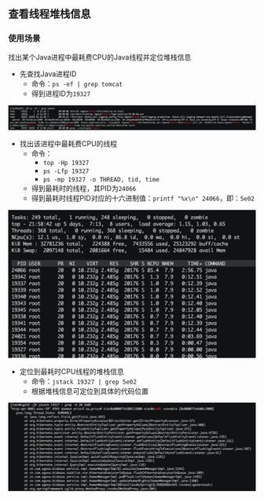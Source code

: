 ## 查看线程堆栈信息
### 使用场景

找出某个Java进程中最耗费CPU的Java线程并定位堆栈信息

- 先查找Java进程ID
  - 命令：`ps -ef | grep tomcat`
  - 得到进程ID为`19327`

![image-20190828220926041](../assets/image-20190828220926041.png)

- 找出该进程中最耗费CPU的线程
  - 命令：
    - `top -Hp 19327`
    - `ps -Lfp 19327`
    - `ps -mp 19327 -o THREAD, tid, time`
  - 得到最耗时的线程，其PID为`24066`
  - 得到最耗时线程PID对应的十六进制值：`printf "%x\n" 24066`，即：`5e02`

![image-20190828222440649](../assets/image-20190828222440649.png)

- 定位到最耗时CPU线程的堆栈信息
  - 命令：`jstack 19327 | grep 5e02`
  - 根据堆栈信息可定位到具体的代码位置

![image-20190828223104016](../assets/image-20190828223104016.png)